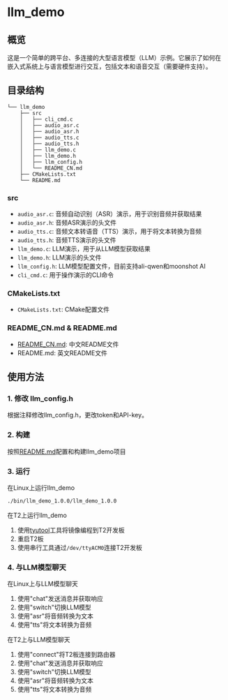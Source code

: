 # llm_demo

## 概览
这是一个简单的跨平台、多连接的大型语言模型（LLM）示例。它展示了如何在嵌入式系统上与语言模型进行交互，包括文本和语音交互（需要硬件支持）。

## 目录结构
```
└── llm_demo
    ├── src
    │   ├── cli_cmd.c
    │   ├── audio_asr.c
    │   ├── audio_asr.h
    │   ├── audio_tts.c
    │   ├── audio_tts.h
    │   ├── llm_demo.c
    │   ├── llm_demo.h
    │   ├── llm_config.h
    │   └── README_CN.md
    ├── CMakeLists.txt
    └── README.md
```

### src
- `audio_asr.c`: 音频自动识别（ASR）演示，用于识别音频并获取结果
- `audio_asr.h`: 音频ASR演示的头文件
- `audio_tts.c`: 音频文本转语音（TTS）演示，用于将文本转换为音频
- `audio_tts.h`: 音频TTS演示的头文件
- `llm_demo.c`: LLM演示，用于从LLM模型获取结果
- `llm_demo.h`: LLM演示的头文件
- `llm_config.h`: LLM模型配置文件，目前支持ali-qwen和moonshot AI
- `cli_cmd.c`: 用于操作演示的CLI命令

### CMakeLists.txt
- `CMakeLists.txt`: CMake配置文件

### README_CN.md & README.md
- [README_CN.md](./README_CN.md): 中文README文件
- README.md: 英文README文件

## 使用方法

### 1. 修改 llm_config.h
根据注释修改llm_config.h，更改token和API-key。

### 2. 构建
按照[README.md](../../README.md)配置和构建llm_demo项目

### 3. 运行

在Linux上运行llm_demo
```sh
./bin/llm_demo_1.0.0/llm_demo_1.0.0
```

在T2上运行llm_demo

1. 使用[tyutool](../../board/t2/tools/tyutool/README.md)工具将镜像编程到T2开发板
2. 重启T2板
3. 使用串行工具通过`/dev/ttyACM0`连接T2开发板

### 4. 与LLM模型聊天

在Linux上与LLM模型聊天
1. 使用"chat"发送消息并获取响应
2. 使用"switch"切换LLM模型
3. 使用"asr"将音频转换为文本
4. 使用"tts"将文本转换为音频

在T2上与LLM模型聊天
1. 使用"connect"将T2板连接到路由器
2. 使用"chat"发送消息并获取响应
3. 使用"switch"切换LLM模型
4. 使用"asr"将音频转换为文本
5. 使用"tts"将文本转换为音频
